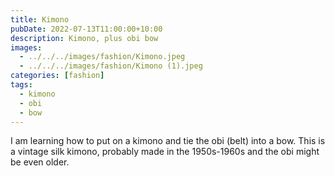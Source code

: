 ```yaml
---
title: Kimono
pubDate: 2022-07-13T11:00:00+10:00
description: Kimono, plus obi bow
images:
  - ../../../images/fashion/Kimono.jpeg
  - ../../../images/fashion/Kimono (1).jpeg
categories: [fashion]
tags:
  - kimono
  - obi
  - bow
---
```


I am learning how to put on a kimono and tie the obi (belt) into a bow. This
is a vintage silk kimono, probably made in the 1950s-1960s and the obi might
be even older.
